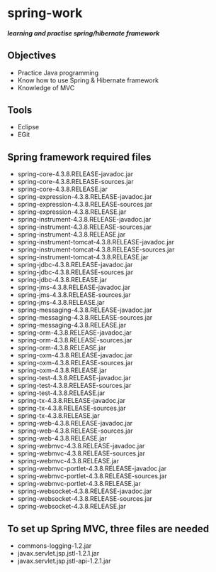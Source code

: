 # spring-work
##### learning and practise spring/hibernate framework

## Objectives
* Practice Java programming
* Know how to use Spring & Hibernate framework
* Knowledge of MVC 

## Tools
* Eclipse 
* EGit

## Spring framework required files
  - spring-core-4.3.8.RELEASE-javadoc.jar
  - spring-core-4.3.8.RELEASE-sources.jar
  - spring-core-4.3.8.RELEASE.jar
  - spring-expression-4.3.8.RELEASE-javadoc.jar
  - spring-expression-4.3.8.RELEASE-sources.jar
  - spring-expression-4.3.8.RELEASE.jar
  - spring-instrument-4.3.8.RELEASE-javadoc.jar
  - spring-instrument-4.3.8.RELEASE-sources.jar
  - spring-instrument-4.3.8.RELEASE.jar
  - spring-instrument-tomcat-4.3.8.RELEASE-javadoc.jar
  - spring-instrument-tomcat-4.3.8.RELEASE-sources.jar
  - spring-instrument-tomcat-4.3.8.RELEASE.jar
  - spring-jdbc-4.3.8.RELEASE-javadoc.jar
  - spring-jdbc-4.3.8.RELEASE-sources.jar
  - spring-jdbc-4.3.8.RELEASE.jar
  - spring-jms-4.3.8.RELEASE-javadoc.jar
  - spring-jms-4.3.8.RELEASE-sources.jar
  - spring-jms-4.3.8.RELEASE.jar
  - spring-messaging-4.3.8.RELEASE-javadoc.jar
  - spring-messaging-4.3.8.RELEASE-sources.jar
  - spring-messaging-4.3.8.RELEASE.jar
  - spring-orm-4.3.8.RELEASE-javadoc.jar
  - spring-orm-4.3.8.RELEASE-sources.jar
  - spring-orm-4.3.8.RELEASE.jar
  - spring-oxm-4.3.8.RELEASE-javadoc.jar
  - spring-oxm-4.3.8.RELEASE-sources.jar
  - spring-oxm-4.3.8.RELEASE.jar
  - spring-test-4.3.8.RELEASE-javadoc.jar
  - spring-test-4.3.8.RELEASE-sources.jar
  - spring-test-4.3.8.RELEASE.jar
  - spring-tx-4.3.8.RELEASE-javadoc.jar
  - spring-tx-4.3.8.RELEASE-sources.jar
  - spring-tx-4.3.8.RELEASE.jar
  - spring-web-4.3.8.RELEASE-javadoc.jar
  - spring-web-4.3.8.RELEASE-sources.jar
  - spring-web-4.3.8.RELEASE.jar
  - spring-webmvc-4.3.8.RELEASE-javadoc.jar
  - spring-webmvc-4.3.8.RELEASE-sources.jar
  - spring-webmvc-4.3.8.RELEASE.jar
  - spring-webmvc-portlet-4.3.8.RELEASE-javadoc.jar
  - spring-webmvc-portlet-4.3.8.RELEASE-sources.jar
  - spring-webmvc-portlet-4.3.8.RELEASE.jar
  - spring-websocket-4.3.8.RELEASE-javadoc.jar
  - spring-websocket-4.3.8.RELEASE-sources.jar
  - spring-websocket-4.3.8.RELEASE.jar

## To set up Spring MVC, three files are needed
  - commons-logging-1.2.jar
  - javax.servlet.jsp.jstl-1.2.1.jar
  - javax.servlet.jsp.jstl-api-1.2.1.jar
